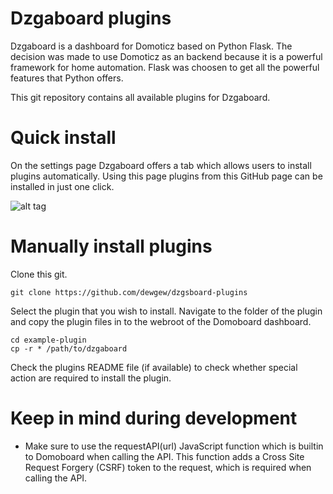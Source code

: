 # Dzgaboard plugins

Dzgaboard is a dashboard for Domoticz based on Python Flask. The decision was made to use Domoticz as an backend because it is a powerful framework for home automation. Flask was choosen to get all the powerful features that Python offers.

This git repository contains all available plugins for Dzgaboard.

# Quick install

On the settings page Dzgaboard offers a tab which allows users to install plugins automatically. Using this page plugins from this GitHub page can be installed in just one click.

![alt tag](https://domoboard.nl/domoboard_images/domoboard_plugin_install.png)

# Manually install plugins

Clone this git.

```
git clone https://github.com/dewgew/dzgsboard-plugins
```

Select the plugin that you wish to install. Navigate to the folder of the plugin and copy the plugin files in to the webroot of the Domoboard dashboard.

```
cd example-plugin
cp -r * /path/to/dzgaboard
```

Check the plugins README file (if available) to check whether special action are required to install the plugin.

# Keep in mind during development

- Make sure to use the requestAPI(url) JavaScript function which is builtin to Domoboard when calling the API. This function adds a Cross Site Request Forgery (CSRF) token to the request, which is required when calling the API.
